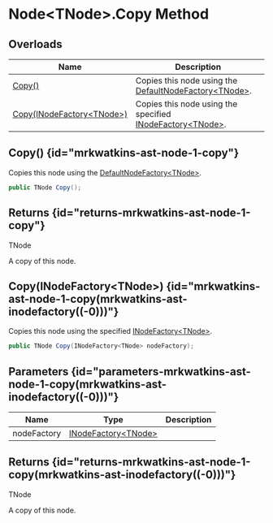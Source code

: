 # Node&lt;TNode&gt;.Copy Method
## Overloads

| Name | Description |
| ---- | ----------- |
| [Copy()](MrKWatkins.Ast.Node-1.Copy.md#mrkwatkins-ast-node-1-copy) | Copies this node using the [DefaultNodeFactory&lt;TNode&gt;](MrKWatkins.Ast.DefaultNodeFactory-1.md). |
| [Copy(INodeFactory&lt;TNode&gt;)](MrKWatkins.Ast.Node-1.Copy.md#mrkwatkins-ast-node-1-copy(mrkwatkins-ast-inodefactory((-0)))) | Copies this node using the specified [INodeFactory&lt;TNode&gt;](MrKWatkins.Ast.INodeFactory-1.md). |

## Copy() {id="mrkwatkins-ast-node-1-copy"}

Copies this node using the [DefaultNodeFactory&lt;TNode&gt;](MrKWatkins.Ast.DefaultNodeFactory-1.md).

```c#
public TNode Copy();
```

## Returns {id="returns-mrkwatkins-ast-node-1-copy"}

TNode

A copy of this node.
## Copy(INodeFactory&lt;TNode&gt;) {id="mrkwatkins-ast-node-1-copy(mrkwatkins-ast-inodefactory((-0)))"}

Copies this node using the specified [INodeFactory&lt;TNode&gt;](MrKWatkins.Ast.INodeFactory-1.md).

```c#
public TNode Copy(INodeFactory<TNode> nodeFactory);
```

## Parameters {id="parameters-mrkwatkins-ast-node-1-copy(mrkwatkins-ast-inodefactory((-0)))"}

| Name | Type | Description |
| ---- | ---- | ----------- |
| nodeFactory | [INodeFactory&lt;TNode&gt;](MrKWatkins.Ast.INodeFactory-1.md) |  |

## Returns {id="returns-mrkwatkins-ast-node-1-copy(mrkwatkins-ast-inodefactory((-0)))"}

TNode

A copy of this node.
